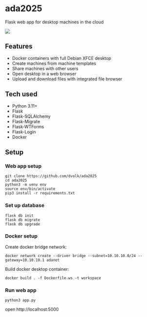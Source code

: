 # ada2025

Flask web app for desktop machines in the cloud

<img src="https://i.postimg.cc/SS78Kjmm/localhost-5000-machines-7.png">

## Features

- Docker containers with full Debian XFCE desktop
- Create machines from machine templates
- Share machines with other users
- Open desktop in a web browser
- Upload and download files with integrated file browser

## Tech used

- Python 3.11+
- Flask
- Flask-SQLAlchemy
- Flask-Migrate
- Flask-WTForms
- Flask-Login
- Docker

## Setup

### Web app setup

```
git clone https://github.com/dvolk/ada2025
cd ada2025
python3 -m venv env
source env/bin/activate
pip3 install -r requirements.txt
```

### Set up database

```
flask db init
flask db migrate
flask db upgrade
```

### Docker setup

Create docker bridge network:

```
docker network create --driver bridge --subnet=10.10.10.0/24 --gateway=10.10.10.1 adanet
```

Build docker desktop container:

```
docker build . -f Dockerfile.ws -t workspace
```

### Run web app

```
python3 app.py
```

open http://localhost:5000
